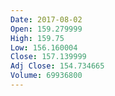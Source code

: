 ```yaml
---
Date: 2017-08-02
Open: 159.279999
High: 159.75
Low: 156.160004
Close: 157.139999
Adj Close: 154.734665
Volume: 69936800
---
```

